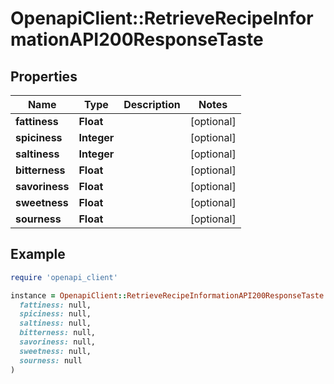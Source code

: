 # OpenapiClient::RetrieveRecipeInformationAPI200ResponseTaste

## Properties

| Name | Type | Description | Notes |
| ---- | ---- | ----------- | ----- |
| **fattiness** | **Float** |  | [optional] |
| **spiciness** | **Integer** |  | [optional] |
| **saltiness** | **Integer** |  | [optional] |
| **bitterness** | **Float** |  | [optional] |
| **savoriness** | **Float** |  | [optional] |
| **sweetness** | **Float** |  | [optional] |
| **sourness** | **Float** |  | [optional] |

## Example

```ruby
require 'openapi_client'

instance = OpenapiClient::RetrieveRecipeInformationAPI200ResponseTaste.new(
  fattiness: null,
  spiciness: null,
  saltiness: null,
  bitterness: null,
  savoriness: null,
  sweetness: null,
  sourness: null
)
```

